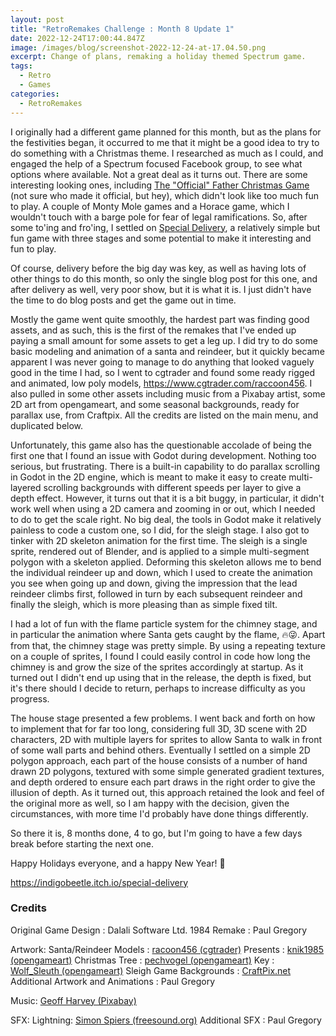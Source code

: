 ```yaml
---
layout: post
title: "RetroRemakes Challenge : Month 8 Update 1"
date: 2022-12-24T17:00:44.847Z
image: /images/blog/screenshot-2022-12-24-at-17.04.50.png
excerpt: Change of plans, remaking a holiday themed Spectrum game.
tags:
  - Retro
  - Games
categories:
  - RetroRemakes
---
```

I originally had a different game planned for this month, but as the plans for the festivities began, it occurred to me that it might be a good idea to try to do something with a Christmas theme. I researched as much as I could, and engaged the help of a Spectrum focused Facebook group, to see what options where available. Not a great deal as it turns out. There are some interesting looking ones, including [The "Official" Father Christmas Game](https://spectrumcomputing.co.uk/entry/3493/ZX-Spectrum/The_Official_Father_Christmas_Game) (not sure who made it official, but hey), which didn't look like too much fun to play. A couple of Monty Mole games and a Horace game, which I wouldn't touch with a barge pole for fear of legal ramifications. So, after some to'ing and fro'ing, I settled on [Special Delivery](https://spectrumcomputing.co.uk/entry/4700/ZX-Spectrum/Special_Delivery), a relatively simple but fun game with three stages and some potential to make it interesting and fun to play.

Of course, delivery before the big day was key, as well as having lots of other things to do this month, so only the single blog post for this one, and after delivery as well, very poor show, but it is what it is. I just didn't have the time to do blog posts and get the game out in time.

Mostly the game went quite smoothly, the hardest part was finding good assets, and as such, this is the first of the remakes that I've ended up paying a small amount for some assets to get a leg up. I did try to do some basic modeling and animation of a santa and reindeer, but it quickly became apparent I was never going to manage to do anything that looked vaguely good in the time I had, so I went to cgtrader and found some ready rigged and animated, low poly models, https://www.cgtrader.com/raccoon456. I also pulled in some other assets including music from a Pixabay artist, some 2D art from opengameart, and some seasonal backgrounds, ready for parallax use, from Craftpix. All the credits are listed on the main menu, and duplicated below.

Unfortunately, this game also has the questionable accolade of being the first one that I found an issue with Godot during development. Nothing too serious, but frustrating. There is a built-in capability to do parallax scrolling in Godot in the 2D engine, which is meant to make it easy to create multi-layered scrolling backgrounds with different speeds per layer to give a depth effect. However, it turns out that it is a bit buggy, in particular, it didn't work well when using a 2D camera and zooming in or out, which I needed to do to get the scale right. No big deal, the tools in Godot make it relatively painless to code a custom one, so I did, for the sleigh stage. I also got to tinker with 2D skeleton animation for the first time. The sleigh is a single sprite, rendered out of Blender, and is applied to a simple multi-segment polygon with a skeleton applied. Deforming this skeleton allows me to bend the individual reindeer up and down, which I used to create the animation you see when going up and down, giving the impression that the lead reindeer climbs first, followed in turn by each subsequent reindeer and finally the sleigh, which is more pleasing than as simple fixed tilt.

I had a lot of fun with the flame particle system for the chimney stage, and in particular the animation where Santa gets caught by the flame, 🔥😜. Apart from that, the chimney stage was pretty simple. By using a repeating texture on a couple of sprites, I found I could easily control in code how long the chimney is and grow the size of the sprites accordingly at startup. As it turned out I didn't end up using that in the release, the depth is fixed, but it's there should I decide to return, perhaps to increase difficulty as you progress.

The house stage presented a few problems. I went back and forth on how to implement that for far too long, considering full 3D, 3D scene with 2D characters, 2D with multiple layers for sprites to allow Santa to walk in front of some wall parts and behind others. Eventually I settled on a simple 2D polygon approach, each part of the house consists of a number of hand drawn 2D polygons, textured with some simple generated gradient textures, and depth ordered to ensure each part draws in the right order to give the illusion of depth. As it turned out, this approach retained the look and feel of the original more as well, so I am happy with the decision, given the circumstances, with more time I'd probably have done things differently.

So there it is, 8 months done, 4 to go, but I'm going to have a few days break before starting the next one. 

Happy Holidays everyone, and a happy New Year! 🎉

<https://indigobeetle.itch.io/special-delivery>



### Credits

Original Game Design : Dalali Software Ltd. 1984
Remake : Paul Gregory

Artwork:
	Santa/Reindeer Models : [racoon456 (cgtrader)](https://www.cgtrader.com/raccoon456)
	Presents : [knik1985 (opengameart)](https://opengameart.org/content/sweets-and-gifts)
	Christmas Tree : [pechvogel (opengameart)](https://opengameart.org/content/x-mas-tree)
	Key : [Wolf_Sleuth (opengameart)](https://opengameart.org/content/key-sprite)
	Sleigh Game Backgrounds : [CraftPix.net](https://craftpix.net/freebies/free-horizontal-2d-game-backgrounds)
	Additional Artwork and Animations : Paul Gregory

Music:
	[Geoff Harvey (Pixabay)](https://pixabay.com/users/geoffharvey-9096471)

SFX:
	Lightning: [Simon Spiers (freesound.org)](https://freesound.org/people/Simon%20Spiers/)
	Additional SFX : Paul Gregory